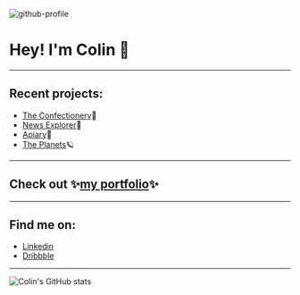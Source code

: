 ![github-profile](https://user-images.githubusercontent.com/77926563/147447198-89c58801-ea0c-4d25-a0bf-fd97cfc7fcad.png)


# Hey! I'm Colin 👋

---

## Recent projects:
 - [The Confectionery](https://theconfectionery.tv/)🍬
 - [News Explorer](https://github.com/cjmaret/news-explorer-frontend)📰
 - [Apiary](https://github.com/cjmaret/apiary)🐝
 - [The Planets](https://github.com/cjmaret/planets-fact-site-react)🪐

---

## Check out ✨[my portfolio](https://colinmaretsky.com)✨

---

## Find me on:
 - [Linkedin](https://www.linkedin.com/in/colin-maretsky/)
- [Dribbble](https://dribbble.com/cjmaret)

---

![Colin's GitHub stats](https://github-readme-stats.vercel.app/api?username=cjmaret&show_icons=true&hide=stars)
